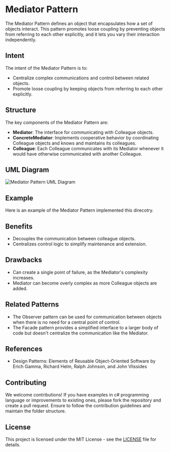 # Mediator Pattern

The Mediator Pattern defines an object that encapsulates how a set of objects interact. This pattern promotes loose coupling by preventing objects from referring to each other explicitly, and it lets you vary their interaction independently.

## Intent

The intent of the Mediator Pattern is to:

- Centralize complex communications and control between related objects.
- Promote loose coupling by keeping objects from referring to each other explicitly.

## Structure

The key components of the Mediator Pattern are:

- **Mediator**: The interface for communicating with Colleague objects.
- **ConcreteMediator**: Implements cooperative behavior by coordinating Colleague objects and knows and maintains its colleagues.
- **Colleague**: Each Colleague communicates with its Mediator whenever it would have otherwise communicated with another Colleague.

## UML Diagram

![Mediator Pattern UML Diagram](uml-diagram.png)

## Example

Here is an example of the Mediator Pattern implemented this direcotry.

## Benefits

- Decouples the communication between colleague objects.
- Centralizes control logic to simplify maintenance and extension.

## Drawbacks

- Can create a single point of failure, as the Mediator's complexity increases.
- Mediator can become overly complex as more Colleague objects are added.

## Related Patterns

- The Observer pattern can be used for communication between objects when there is no need for a central point of control.
- The Facade pattern provides a simplified interface to a larger body of code but doesn't centralize the communication like the Mediator.

## References

- Design Patterns: Elements of Reusable Object-Oriented Software by Erich Gamma, Richard Helm, Ralph Johnson, and John Vlissides

## Contributing

We welcome contributions! If you have examples in c# programming language or improvements to existing ones, please fork the repository and create a pull request. Ensure to follow the contribution guidelines and maintain the folder structure.

## License

This project is licensed under the MIT License - see the [LICENSE](../../LICENSE) file for details.
